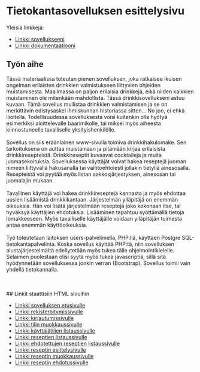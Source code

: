# Tietokantasovelluksen esittelysivu

Yleisiä linkkejä:

* [Linkki sovellukseeni](http://mevidjes.users.cs.helsinki.fi/tsoha/)
* [Linkki dokumentaatiooni](https://github.com/mevid93/Tsoha-Bootstrap/blob/master/doc/dokumentaatio.pdf)

## Työn aihe

Tässä materiaalissa toteutan pienen sovelluksen, joka ratkaisee ikuisen ongelman erilaisten
drinkkien valmistukseen liittyvien ohjeiden muistamisesta. Maailmassa on paljon erilaisia drinkkejä,
eikä niiden kaikkien muistaminen ole mitenkään mahdollista. Tässä drinkkisovellukseni astuu
kuvaan. Tämä sovellus mullistaa drinkkien valmistamisen ja se on merkittävin edistysaskel
ihmiskunnan historiassa sitten… No joo, ei ehkä liioitella. Todellisuudessa sovelluksesta voisi
kuitenkin olla hyötyä esimerkiksi aloittelevalle baarimikolle, tai miksei myös aiheesta
kiinnostuneelle tavalliselle yksityishenkilölle.
<br />
<br />
Sovellus on siis eräänlainen www-sivulla toimiva drinkkihakulomake. Sen tarkoituksena on auttaa
muistamaan ja pitämään kirjaa erilaisista drinkkiresepteistä. Drinkkireseptit kuvaavat cocktaileja ja
muita juomasekoituksia. Sovelluksessa käyttäjät voivat hakea reseptejä juoman nimeen liittyvällä
hakusanalla tai vaihtoehtoiesti jollakin tietyllä ainesosalla. Resepteistä voi pyytää myös listan
aakkosjärjestyksen, ainesosan tai juomalajin mukaan.
<br />
<br />
Tavallinen käyttäjä voi hakea drinkkireseptejä kannasta ja myös ehdottaa uusien lisäämistä
drinkkikantaan. Järjestelmän ylläpitäjä on enemmän oikeuksia. Hän voi lisätä järjestelmään
reseptejä joko kokonaan itse, tai hyväksyä käyttäjien ehdotuksia. Lisääminen tapahtuu syöttämällä
tietoja lomakkeeseen. Myös tavalliselle käyttäjälle voidaan ylläpitäjän toimesta antaa enemmän
käyttöoikeuksia.
<br />
<br />
Työ toteutetaan laitoksen users-palvelimella, PHP:llä, käyttäen Postgre SQL-tietokantapalvelinta.
Koska sovellus käyttää PHP:tä, niin sovelluksen alustajärjestelmältä edellytetään myös tukea tälle
ohjelmointikielelle. Selaimen puolestaan olisi syytä myös tukea javascriptiä, sillä sitä hyödynnetään
sovelluksessa jonkin verran (Bootstrap). Sovellus toimii vain yhdellä tietokannalla. 

<br />
<br />
## Linkit staattisiin HTML sivuihin

* [Linkki sovelluksen etusivulle](http://mevidjes.users.cs.helsinki.fi/tsoha/)
* [Linkki rekisteröitymissivulle](http://mevidjes.users.cs.helsinki.fi/tsoha/)
* [Linkki kirjautumissivulle](https://github.com/mevid93/Tsoha-Bootstrap/blob/master/doc/dokumentaatio.pdf)
* [Linkki tilin muokkaussivulle](http://mevidjes.users.cs.helsinki.fi/tsoha/)
* [Linkki käyttäjätilien listaussivulle](https://github.com/mevid93/Tsoha-Bootstrap/blob/master/doc/dokumentaatio.pdf)
* [Linkki reseptien listaussivulle](http://mevidjes.users.cs.helsinki.fi/tsoha/)
* [Linkki ehdotettujen reseptien listaussivulle](https://github.com/mevid93/Tsoha-Bootstrap/blob/master/doc/dokumentaatio.pdf)
* [Linkki reseptin esittelysivulle](https://github.com/mevid93/Tsoha-Bootstrap/blob/master/doc/dokumentaatio.pdf)
* [Linkki reseptin muokkaussivulle](http://mevidjes.users.cs.helsinki.fi/tsoha/)
* [Linkki reseptin ehdotussivulle](https://github.com/mevid93/Tsoha-Bootstrap/blob/master/doc/dokumentaatio.pdf)



